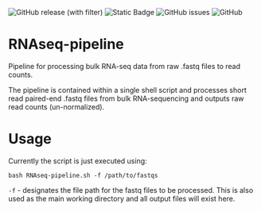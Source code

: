 ![GitHub release (with filter)](https://img.shields.io/github/v/release/PistilliLab/RNAseq-pipeline)
![Static Badge](https://img.shields.io/badge/maintained%3F-yes-Green)
![GitHub issues](https://img.shields.io/github/issues/PistilliLab/RNAseq-pipeline)
![GitHub](https://img.shields.io/github/license/PistilliLab/RNAseq-pipeline)

# RNAseq-pipeline
Pipeline for processing bulk RNA-seq data from raw .fastq files to read counts.

The pipeline is contained within a single shell script and processes short read paired-end .fastq files from bulk RNA-sequencing and outputs raw read counts (un-normalized).

# Usage
Currently the script is just executed using:

~~~
bash RNAseq-pipeline.sh -f /path/to/fastqs
~~~

```-f``` - designates the file path for the fastq files to be processed. This is also used as the main working directory and all output files will exist here.
